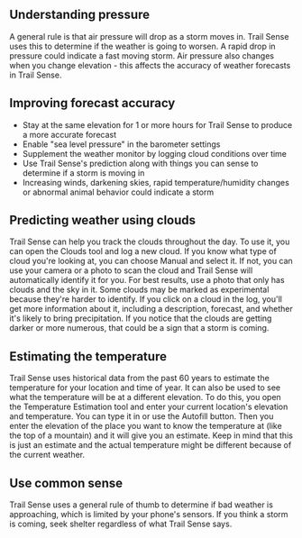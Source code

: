 ## Understanding pressure

A general rule is that air pressure will drop as a storm moves in. Trail Sense uses this to determine if the weather is going to worsen. A rapid drop in pressure could indicate a fast moving storm. Air pressure also changes when you change elevation - this affects the accuracy of weather forecasts in Trail Sense.

## Improving forecast accuracy

- Stay at the same elevation for 1 or more hours for Trail Sense to produce a more accurate forecast
- Enable "sea level pressure" in the barometer settings
- Supplement the weather monitor by logging cloud conditions over time
- Use Trail Sense's prediction along with things you can sense to determine if a storm is moving in
- Increasing winds, darkening skies, rapid temperature/humidity changes or abnormal animal behavior could indicate a storm

## Predicting weather using clouds

Trail Sense can help you track the clouds throughout the day. To use it, you can open the Clouds tool and log a new cloud. If you know what type of cloud you're looking at, you can choose Manual and select it. If not, you can use your camera or a photo to scan the cloud and Trail Sense will automatically identify it for you. For best results, use a photo that only has clouds and the sky in it. Some clouds may be marked as experimental because they're harder to identify. If you click on a cloud in the log, you'll get more information about it, including a description, forecast, and whether it's likely to bring precipitation. If you notice that the clouds are getting darker or more numerous, that could be a sign that a storm is coming.

## Estimating the temperature

Trail Sense uses historical data from the past 60 years to estimate the temperature for your location and time of year. It can also be used to see what the temperature will be at a different elevation. To do this, you open the Temperature Estimation tool and enter your current location's elevation and temperature. You can type it in or use the Autofill button. Then you enter the elevation of the place you want to know the temperature at (like the top of a mountain) and it will give you an estimate. Keep in mind that this is just an estimate and the actual temperature might be different because of the current weather.

## Use common sense

Trail Sense uses a general rule of thumb to determine if bad weather is approaching, which is limited by your phone's sensors. If you think a storm is coming, seek shelter regardless of what Trail Sense says.
